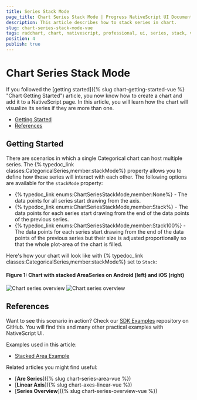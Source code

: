 ```yaml
---
title: Series Stack Mode
page_title: Chart Series Stack Mode | Progress NativeScript UI Documentation
description: This article describes how to stack series in chart.
slug: chart-series-stack-mode-vue
tags: radchart, chart, nativescript, professional, ui, series, stack, vue
position: 4
publish: true
---
```


# Chart Series Stack Mode

If you followed the [getting started]({% slug chart-getting-started-vue %} "Chart Getting Started") article, you now know how to create a chart and add it to a NativeScript page. In this article, you will learn how the chart will visualize its series if they are more than one.

* [Getting Started](#getting-started)
* [References](#references)

## Getting Started

There are scenarios in which a single Categorical chart can host multiple series. The {% typedoc_link classes:CategoricalSeries,member:stackMode%} property allows you to define how these series will interact with each other. The following options are available for the `stackMode` property:

- {% typedoc_link enums:ChartSeriesStackMode,member:None%} - The data points for all series start drawing from the axis.
- {% typedoc_link enums:ChartSeriesStackMode,member:Stack%} - The data points for each series start drawing from the end of the data points of the previous series.
- {% typedoc_link enums:ChartSeriesStackMode,member:Stack100%} - The data points for each series start drawing from the end of the data points of the previous series but their size is adjusted proportionally so that the whole plot-area of the chart is filled.

Here's how your chart will look like with {% typedoc_link classes:CategoricalSeries,member:stackMode%} set to `Stack`:

#### Figure 1: Chart with stacked AreaSeries on Android (left) and iOS (right)

![Chart series overview](../../../../docs/ui/img/ns_ui/stacked_area_series_android.png "Bar series on Android.") ![Chart series overview](../../../../docs/ui/img/ns_ui/stacked_area_series_ios.png "Bar series on iOS.")


## References

Want to see this scenario in action?
Check our [SDK Examples](https://github.com/NativeScript/nativescript-ui-samples-vue) repository on GitHub. You will find this and many other practical examples with NativeScript UI.

Examples used in this article:

* [Stacked Area Example](https://github.com/NativeScript/nativescript-ui-samples-vue/tree/master/chart/app/examples/series)

Related articles you might find useful:

* [**Are Series**]({% slug chart-series-area-vue %})
* [**Linear Axis**]({% slug chart-axes-linear-vue %})
* [**Series Overview**]({% slug chart-series-overview-vue %})
